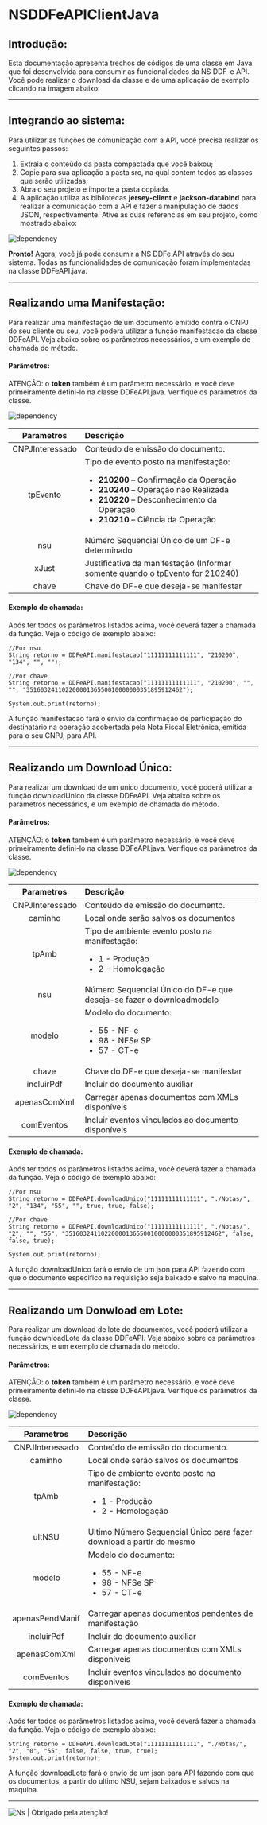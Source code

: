 # NSDDFeAPIClientJava

## Introdução:

Esta documentação apresenta trechos de códigos de uma classe em Java que foi desenvolvida para consumir as funcionalidades da NS DDF-e API. Você pode realizar o download da classe e de uma aplicação de exemplo clicando na imagem abaixo:

-----

## Integrando ao sistema:

Para utilizar as funções de comunicação com a API, você precisa realizar os seguintes passos:

1. Extraia o conteúdo da pasta compactada que você baixou;
2. Copie para sua aplicação a pasta src, na qual contem todos as classes que serão utilizadas;
3. Abra o seu projeto e importe a pasta copiada.
4. A aplicação utiliza as bibliotecas <strong>jersey-client</strong> e <strong>jackson-databind</strong> para realizar a comunicação com a API e fazer a manipulação de dados JSON, respectivamente. Ative as duas referencias em seu projeto, como mostrado abaixo:

![dependency](https://confluence.ns.eti.br/download/attachments/25690610/image2019-3-18%208%3A24%3A8.png?version=1&modificationDate=1552908140508&api=v2)

**Pronto!** Agora, você já pode consumir a NS DDFe API através do seu sistema. Todas as funcionalidades de comunicação foram implementadas na classe DDFeAPI.java.

-----

## Realizando uma Manifestação:

Para realizar uma manifestação de um documento emitido contra o CNPJ do seu cliente ou seu, você poderá utilizar a função manifestacao da classe DDFeAPI. Veja abaixo sobre os parâmetros necessários, e um exemplo de chamada do método.

#### Parâmetros:

ATENÇÃO: o **token** também é um parâmetro necessário, e você deve primeiramente defini-lo na classe DDFeAPI.java. Verifique os parâmetros da classe.

![dependency](https://confluence.ns.eti.br/download/attachments/28412399/image2019-9-26%2016%3A15%3A0.png?version=1&modificationDate=1569525777299&api=v2)

Parametros     | Descrição
:-------------:|:-----------
CNPJInteressado | Conteúdo de emissão do documento.
tpEvento        | Tipo de evento posto na manifestação:<ul> <li>**210200** – Confirmação da Operação</li> <li>**210240** – Operação não Realizada</li> <li>**210220** – Desconhecimento da Operação</li> <li>**210210** – Ciência da Operação</li> </ul>
nsu             | Número Sequencial Único de um DF-e determinado
xJust           | Justificativa da manifestação (Informar somente quando o tpEvento for 210240)
chave           | Chave do DF-e que deseja-se manifestar


#### Exemplo de chamada:

Após ter todos os parâmetros listados acima, você deverá fazer a chamada da função. Veja o código de exemplo abaixo:
    
    //Por nsu
    String retorno = DDFeAPI.manifestacao("11111111111111", "210200", "134", "", "");
     
    //Por chave
    String retorno = DDFeAPI.manifestacao("11111111111111", "210200", "", "", "35160324110220000136550010000000351895912462");
     
    System.out.print(retorno);


A função manifestacao fará o envio da confirmação de participação do destinatário na operação acobertada pela Nota Fiscal Eletrônica, emitida para o seu CNPJ, para API.

-----

## Realizando um Download Único:

Para realizar um download de um unico documento, você poderá utilizar a função downloadUnico da classe DDFeAPI. Veja abaixo sobre os parâmetros necessários, e um exemplo de chamada do método.

#### Parâmetros:

ATENÇÃO: o **token** também é um parâmetro necessário, e você deve primeiramente defini-lo na classe DDFeAPI.java. Verifique os parâmetros da classe.

![dependency](https://confluence.ns.eti.br/download/attachments/28412399/image2019-9-26%2016%3A15%3A0.png?version=1&modificationDate=1569525777299&api=v2)

Parametros      | Descrição
:-------------: |:-----------
CNPJInteressado | Conteúdo de emissão do documento.
caminho         | Local onde serão salvos os documentos
tpAmb           | Tipo de ambiente evento posto na manifestação:<ul><li>1 - Produção</li><li>2 - Homologação</li></ul>
nsu             | Número Sequencial Único do DF-e que deseja-se fazer o downloadmodelo
modelo          | Modelo do documento:<ul> <li>55 - NF-e</li> <li>98 - NFSe SP</li> <li>57 - CT-e</li> </ul>
chave           | Chave do DF-e que deseja-se manifestar
incluirPdf      | Incluir do documento auxiliar
apenasComXml    | Carregar apenas documentos com XMLs disponíveis
comEventos      | Incluir eventos vinculados ao documento disponíveis

#### Exemplo de chamada:

Após ter todos os parâmetros listados acima, você deverá fazer a chamada da função. Veja o código de exemplo abaixo:


    //Por nsu
    String retorno = DDFeAPI.downloadUnico("11111111111111", "./Notas/", "2", "134", "55", "", true, true, false);
     
    //Por chave
    String retorno = DDFeAPI.downloadUnico("11111111111111", "./Notas/", "2", "", "55", "35160324110220000136550010000000351895912462", false, false, true);
     
    System.out.print(retorno);

A função downloadUnico fará o envio de um json para API fazendo com que o documento especifico na requisição seja baixado e salvo na maquina.

-----

## Realizando um Donwload em Lote:

Para realizar um download de lote de documentos, você poderá utilizar a função downloadLote da classe DDFeAPI. Veja abaixo sobre os parâmetros necessários, e um exemplo de chamada do método.

#### Parâmetros:

ATENÇÃO: o **token** também é um parâmetro necessário, e você deve primeiramente defini-lo na classe DDFeAPI.java. Verifique os parâmetros da classe.

![dependency](https://confluence.ns.eti.br/download/attachments/28412399/image2019-9-26%2016%3A15%3A0.png?version=1&modificationDate=1569525777299&api=v2)

Parametros      | Descrição
:-------------: |:-----------
CNPJInteressado | Conteúdo de emissão do documento.
caminho         | Local onde serão salvos os documentos
tpAmb           | Tipo de ambiente evento posto na manifestação:<ul><li>1 - Produção</li><li>2 - Homologação</li></ul>
ultNSU          | Ultimo Número Sequencial Único para fazer download a partir do mesmo
modelo          | Modelo do documento:<ul> <li>55 - NF-e</li> <li>98 - NFSe SP</li> <li>57 - CT-e</li> </ul>
apenasPendManif | Carregar apenas documentos pendentes de manifestação
incluirPdf      | Incluir do documento auxiliar
apenasComXml    | Carregar apenas documentos com XMLs disponíveis
comEventos      | Incluir eventos vinculados ao documento disponíveis

#### Exemplo de chamada:

Após ter todos os parâmetros listados acima, você deverá fazer a chamada da função. Veja o código de exemplo abaixo:

    String retorno = DDFeAPI.downloadLote("11111111111111", "./Notas/", "2", "0", "55", false, false, true, true);
    System.out.print(retorno);
    
A função downloadLote fará o envio de um json para API fazendo com que os documentos, a partir do ultimo NSU, sejam baixados e salvos na maquina.

-----

![Ns](https://nstecnologia.com.br/blog/wp-content/uploads/2018/11/ns%C2%B4tecnologia.png) | Obrigado pela atenção!